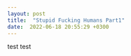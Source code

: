 ```yaml
---
layout: post
title:  "Stupid Fucking Humans Part1"
date:  2022-06-18 20:55:29 +0300
---
```


test test
